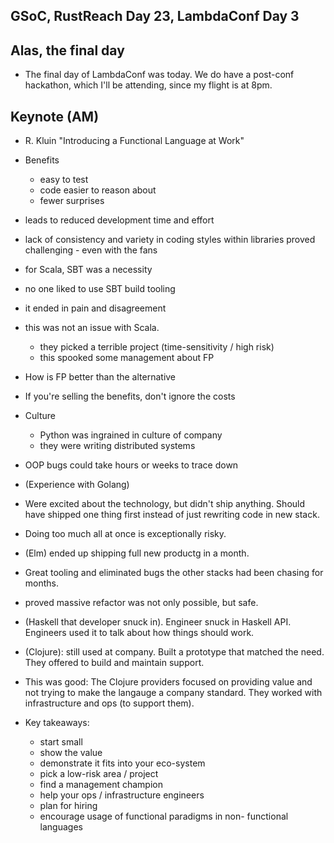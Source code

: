 ## GSoC, RustReach Day 23, LambdaConf Day 3

## Alas, the final day
- The final day of LambdaConf was today. We do have a post-conf hackathon, which I'll be attending,
  since my flight is at 8pm. 
  
## Keynote (AM)
- R. Kluin "Introducing a Functional Language at Work"
- Benefits
  - easy to test
  - code easier to reason about
  - fewer surprises
  
- leads to reduced development time and effort
- lack of consistency and variety in coding styles within libraries proved challenging - even with the fans
- for Scala, SBT was a necessity
- no one liked to use SBT build tooling
- it ended in pain and disagreement
- this was not an issue with Scala.
  - they picked a terrible project (time-sensitivity / high risk)
  - this spooked some management about FP
- How is FP better than the alternative
- If you're selling the benefits, don't ignore the costs
- Culture
  - Python was ingrained in culture of company
  - they were writing distributed systems
- OOP bugs could take hours or weeks to trace down
- (Experience with Golang)
- Were excited about the technology, but didn't ship anything. Should have shipped one thing first instead of just
  rewriting code in new stack.
- Doing too much all at once is exceptionally risky.
- (Elm) ended up shipping full new productg in a month.
- Great tooling and eliminated bugs the other stacks had been chasing for months.
- proved massive refactor was not only possible, but safe.
- (Haskell that developer snuck in). Engineer snuck in Haskell API. Engineers used it to talk about
  how things should work.
- (Clojure): still used at company. Built a prototype that matched the need. They offered to build and
  maintain support.
- This was good: The Clojure providers focused on providing value and not trying to make the langauge a company
  standard. They worked with infrastructure and ops (to support them).
- Key takeaways:
  - start small
  - show the value
  - demonstrate it fits into your eco-system
  - pick a low-risk area / project
  - find a management champion
  - help your ops / infrastructure engineers
  - plan for hiring
  - encourage usage of functional paradigms in non- functional languages
